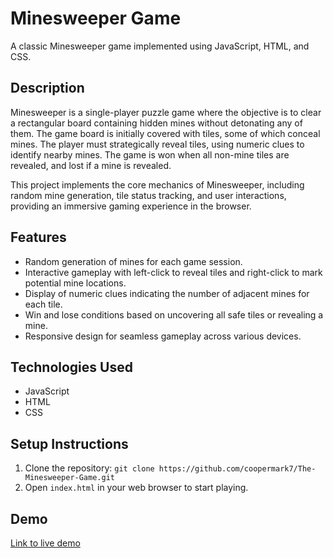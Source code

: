 # Minesweeper Game

A classic Minesweeper game implemented using JavaScript, HTML, and CSS.

## Description

Minesweeper is a single-player puzzle game where the objective is to clear a rectangular board containing hidden mines without detonating any of them. The game board is initially covered with tiles, some of which conceal mines. The player must strategically reveal tiles, using numeric clues to identify nearby mines. The game is won when all non-mine tiles are revealed, and lost if a mine is revealed.

This project implements the core mechanics of Minesweeper, including random mine generation, tile status tracking, and user interactions, providing an immersive gaming experience in the browser.

## Features

- Random generation of mines for each game session.
- Interactive gameplay with left-click to reveal tiles and right-click to mark potential mine locations.
- Display of numeric clues indicating the number of adjacent mines for each tile.
- Win and lose conditions based on uncovering all safe tiles or revealing a mine.
- Responsive design for seamless gameplay across various devices.

## Technologies Used

- JavaScript
- HTML
- CSS

## Setup Instructions

1. Clone the repository: `git clone https://github.com/coopermark7/The-Minesweeper-Game.git`
2. Open `index.html` in your web browser to start playing.

## Demo

[Link to live demo](https://coopermark7.github.io/The-Minesweeper-Game/) 




